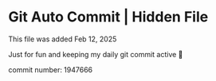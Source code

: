 # Git Auto Commit | Hidden File

This file was added Feb 12, 2025

Just for fun and keeping my daily git commit active 🤪

commit number: 1947666
